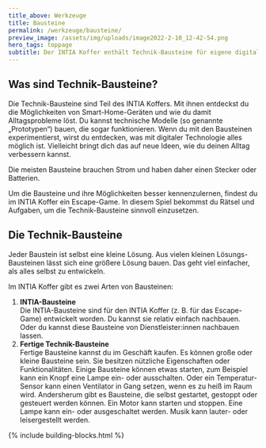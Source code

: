 ```yaml
---
title_above: Werkzeuge
title: Bausteine
permalink: /werkzeuge/bausteine/
preview_image: /assets/img/uploads/image2022-2-10_12-42-54.png
hero_tags: toppage
subtitle: Der INTIA Koffer enthält Technik-Bausteine für eigene digitale Prototypen
---
```


## Was sind Technik-Bausteine?

Die Technik-Bausteine sind Teil des INTIA Koffers. Mit ihnen entdeckst du die Möglichkeiten von Smart-Home-Geräten und wie du damit Alltagsprobleme löst. Du kannst technische Modelle (so genannte „Prototypen“) bauen, die sogar funktionieren. Wenn du mit den Bausteinen experimentierst, wirst du entdecken, was mit digitaler Technologie alles möglich ist. Vielleicht bringt dich das auf neue Ideen, wie du deinen Alltag verbessern kannst.

Die meisten Bausteine brauchen Strom und haben daher einen Stecker oder Batterien.

Um die Bausteine und ihre Möglichkeiten besser kennenzulernen, findest du im INTIA Koffer ein Escape-Game. In diesem Spiel bekommst du Rätsel und Aufgaben, um die Technik-Bausteine sinnvoll einzusetzen.

## Die Technik-Bausteine

Jeder Baustein ist selbst eine kleine Lösung. Aus vielen kleinen Lösungs-Bausteinen lässt sich eine größere Lösung bauen. Das geht viel einfacher, als alles selbst zu entwickeln.

Im INTIA Koffer gibt es zwei Arten von Bausteinen:

1. **INTIA-Bausteine** <br>
   Die INTIA-Bausteine sind für den INTIA Koffer (z. B. für das Escape-Game) entwickelt worden. Du kannst sie relativ einfach nachbauen. Oder du kannst diese Bausteine von Dienstleister:innen nachbauen lassen.
2. **Fertige Technik-Bausteine** <br>
   Fertige Bausteine kannst du im Geschäft kaufen. Es können große oder kleine Bausteine sein. Sie besitzen nützliche Eigenschaften oder Funktionalitäten. Einige Bausteine können etwas starten, zum Beispiel kann ein Knopf eine Lampe ein- oder ausschalten. Oder ein Temperatur-Sensor kann einen Ventilator in Gang setzen, wenn es zu heiß im Raum wird.
   Andersherum gibt es Bausteine, die selbst gestartet, gestoppt oder gesteuert werden können. Ein Motor kann starten und stoppen. Eine Lampe kann ein- oder ausgeschaltet werden. Musik kann lauter- oder leisergestellt werden.

{% include building-blocks.html %}
